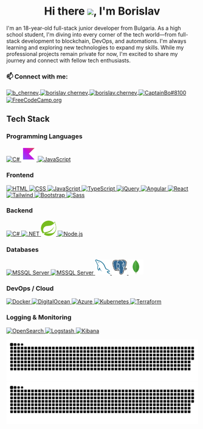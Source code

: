   <h1 align="center">Hi there <img src="https://github.com/TheDudeThatCode/TheDudeThatCode/blob/master/Assets/Hi.gif" width="29px">, I'm Borislav</h1>
</main>

<section>
  
I'm an 18-year-old full-stack junior developer from Bulgaria. As a high school student, I'm diving into every corner of the tech world—from full-stack development to blockchain, DevOps, and automations. I'm always learning and exploring new technologies to expand my skills. While my professional projects remain private for now, I'm excited to share my journey and connect with fellow tech enthusiasts.

<section>
<div>
  <section>
   <h3 align="left">📫 Connect with me:</h3>
   <p align="left">
      <a href="https://twitter.com/b_chernev" target="blank">
         <img align="center" src="https://user-images.githubusercontent.com/97783740/169658249-eab2fd11-1130-4729-a4c4-9759bf9c961c.png" alt="b_chernev" height="32" width="32">
      </a>
      <a href="https://www.linkedin.com/in/borislav-chernev06/" target="blank">
         <img align="center" src="https://user-images.githubusercontent.com/97783740/169655216-657e260b-a971-44ed-9e2c-52fcba72954c.png" alt="borislav chernev" height="32" width="32">
      </a>
      <a href="https://instagram.com/borislav.chernev" target="blank">
         <img align="center" src="https://user-images.githubusercontent.com/97783740/169657937-4ca20fc6-e91d-475c-ac2d-c21110a3702f.png" alt="borislav.chernev" height="32" width="32">
      </a>
      <a href="https://discord.gg/4svmCGP" target="blank">
         <img align="center" src="https://user-images.githubusercontent.com/97783740/169690995-4a0ad792-751a-487e-8363-3a172a45a517.png" alt="CaptainBo#8100" height="32" width="32">
      </a>
      <a href="https://www.freecodecamp.org/CaptainBo" target="blank">
         <img align="center" src="https://user-images.githubusercontent.com/97783740/177522828-59962b0d-78e7-40f2-89d0-9e68bcce6395.png" alt="FreeCodeCamp.org" height="32" width="32">
      </a>
   </p>
  </section>
  
## Tech Stack

### Programming Languages
<p align="left">
  <!-- C# -->
  <a href="https://learn.microsoft.com/en-us/dotnet/csharp/" target="_blank" rel="noreferrer">
    <img src="https://github.com/user-attachments/assets/fdd9f4c2-d1df-4a5f-b71d-51747c3a5647" alt="C#" width="35" height="40">
  </a>
  <!-- Kotlin -->
  <a href="https://kotlinlang.org/" target="_blank" rel="noreferrer">
    <img src="https://raw.githubusercontent.com/devicons/devicon/master/icons/kotlin/kotlin-original.svg" alt="Kotlin" width="40" height="40">
  </a>
  <!-- JavaScript -->
  <a href="https://www.javascript.com/" target="_blank" rel="noreferrer">
    <img src="https://github.com/user-attachments/assets/710e537c-c1eb-4c5b-905e-231b031b4870" alt="JavaScript" width="40" height="40">
  </a>
</p>

### Frontend
<p align="left">
  <!-- HTML -->
  <a href="https://html.com/" target="_blank" rel="noreferrer">
    <img src="https://user-images.githubusercontent.com/97783740/174045990-7e313e95-b1b7-40c8-a3c8-7b277822098b.png" alt="HTML" width="40" height="40">
  </a>
  <!-- CSS -->
  <a href="https://developer.mozilla.org/en-US/docs/Web/CSS" target="_blank" rel="noreferrer">
    <img src="https://user-images.githubusercontent.com/97783740/174046446-e5e74743-f451-49a2-a877-d493d6734a8b.png" alt="CSS" width="40" height="40">
  </a>
  <!-- JavaScript -->
  <a href="https://www.javascript.com/" target="_blank" rel="noreferrer">
    <img src="https://github.com/user-attachments/assets/710e537c-c1eb-4c5b-905e-231b031b4870" alt="JavaScript" width="40" height="40">
  </a>

  <!-- TypeScript -->
  <a href="https://www.typescriptlang.org/" target="_blank" rel="noreferrer">
    <img src="https://github.com/user-attachments/assets/9f973834-c5d3-41dd-9c9a-fdd82241f528" alt="TypeScript" width="40" height="40">
  </a>

  <!-- jQuery -->
  <a href="https://jquery.com/" target="_blank" rel="noreferrer">
    <img src="https://user-images.githubusercontent.com/97783740/197574511-d34694fd-d29c-4208-a8c7-069537e30397.png" alt="jQuery" width="40" height="40">
  </a>
  <!-- Angular -->
  <a href="https://angular.io/" target="_blank" rel="noreferrer">
    <img src="https://github.com/user-attachments/assets/5739525c-0018-4b8a-8e8f-0343f7afe4db" alt="Angular" width="40" height="40">
  </a>

  <!-- React -->
  <a href="https://reactjs.org/" target="_blank" rel="noreferrer">
    <img src="https://github.com/user-attachments/assets/bb7ee101-0dcb-4b88-a688-7db10ef69757" alt="React" width="46" height="40">
  </a>
  <!-- Redux -->
<!--   <a href="https://redux.js.org/" target="_blank" rel="noreferrer">
    <img src="https://user-images.githubusercontent.com/97783740/206919475-2202d792-ee67-4822-bf2c-14a05ce59936.svg" alt="Redux" width="38" height="40">
  </a> -->
  <!-- Tailwind -->
  <a href="https://tailwindcss.com/" target="_blank" rel="noreferrer">
    <img src="https://github.com/user-attachments/assets/9eb88492-b2c0-4af9-9a4b-c7111d4b31ba" alt="Tailwind" width="55" height="40">
  </a>
  <!-- Bootstrap -->
  <a href="https://getbootstrap.com/" target="_blank" rel="noreferrer">
    <img src="https://user-images.githubusercontent.com/97783740/197574781-2644be66-7689-41c0-87da-39912ed548f4.png" alt="Bootstrap" width="40" height="40">
  </a>
  <!-- Sass -->
  <a href="https://sass-lang.com/" target="_blank" rel="noreferrer">
    <img src="https://user-images.githubusercontent.com/97783740/197573591-89f2ebbe-87d8-4d49-85ae-e9b479f7dd9f.png" alt="Sass" width="53" height="40">
  </a>
</p>

### Backend
<p align="left">
  <!-- C# -->
  <a href="https://learn.microsoft.com/en-us/dotnet/csharp/" target="_blank" rel="noreferrer">
    <img src="https://github.com/user-attachments/assets/fdd9f4c2-d1df-4a5f-b71d-51747c3a5647" alt="C#" width="35" height="40">
  </a>
  <!-- .NET -->
  <a href="https://dotnet.microsoft.com/" target="_blank" rel="noreferrer">
    <img src="https://user-images.githubusercontent.com/97783740/170877386-e79c36be-c77a-46af-89d8-8e1bba576f52.png" alt=".NET" width="40" height="40">
  </a>
  <!-- SpringBoot -->
  <a href="https://spring.io/projects/spring-boot" target="_blank" rel="noreferrer">
    <img src="https://raw.githubusercontent.com/devicons/devicon/master/icons/spring/spring-original.svg" alt="Spring Boot" width="40" height="40">
  </a>
  <!-- Node.js -->
  <a href="https://nodejs.org/en/" target="_blank" rel="noreferrer">
    <img src="https://user-images.githubusercontent.com/97783740/194129811-6aee64f4-5a52-4782-90a2-3e819b081bd2.png" alt="Node.js" width="40" height="40">
  </a>
</p>

### Databases
<p align="left">
  <!-- MSSQL Server (primary) -->
  <a href="https://www.microsoft.com/en-us/sql-server" target="_blank" rel="noreferrer">
    <img src="https://user-images.githubusercontent.com/97783740/211193187-ecec336e-dc0d-480c-b4ce-907e2fd5c9aa.png" alt="MSSQL Server" width="38" height="40">
  </a>
  <!-- MSSQL Server (secondary) -->
  <a href="https://www.microsoft.com/en-us/sql-server" target="_blank" rel="noreferrer">
    <img src="https://user-images.githubusercontent.com/97783740/211194373-6d57e905-a992-411c-a95d-d99fc9bbaa31.png" alt="MSSQL Server" width="40" height="40">
  </a>
  <!-- MySQL -->
  <a href="https://www.mysql.com/" target="_blank" rel="noreferrer">
    <img src="https://raw.githubusercontent.com/devicons/devicon/master/icons/mysql/mysql-original.svg" alt="MySQL" width="40" height="40">
  </a>
  <!-- PostgreSQL -->
  <a href="https://www.postgresql.org/" target="_blank" rel="noreferrer">
    <img src="https://raw.githubusercontent.com/devicons/devicon/master/icons/postgresql/postgresql-original.svg" alt="PostgreSQL" width="40" height="40">
  </a>
  <!-- MongoDB -->
  <a href="https://www.mongodb.com/" target="_blank" rel="noreferrer">
    <img src="https://raw.githubusercontent.com/devicons/devicon/master/icons/mongodb/mongodb-original.svg" alt="MongoDB" width="40" height="40">
  </a>
</p>

### DevOps / Cloud
<p align="left">
  <!-- Docker -->
  <a href="https://www.docker.com/" target="_blank" rel="noreferrer">
    <img src="https://github.com/BorislavChernev/BorislavChernev/assets/97783740/68e70d71-a81a-4311-b848-8298b09dc890" alt="Docker" width="55" height="40">
  </a>
 <!-- DigitalOcean -->
<a href="https://www.digitalocean.com/" target="_blank" rel="noreferrer">
  <img src="https://github.com/user-attachments/assets/61e636b6-6ca4-47df-aadd-8ad2e8b54497" alt="DigitalOcean" width="40" height="40">
</a>
  <!-- Azure -->
  <a href="https://azure.microsoft.com/en-us" target="_blank" rel="noreferrer">
    <img src="https://github.com/BorislavChernev/BorislavChernev/assets/97783740/9f47f130-7c82-433d-b987-2842c64f1249" alt="Azure" width="40" height="40">
  </a>
  <!-- Kubernetes -->
  <a href="https://kubernetes.io/" target="_blank" rel="noreferrer">
    <img src="https://github.com/BorislavChernev/BorislavChernev/assets/97783740/50e7e110-9e02-456e-9dae-787fdffad424" alt="Kubernetes" width="40" height="40">
  </a>
  <!-- Terraform -->
  <a href="https://www.terraform.io/" target="_blank" rel="noreferrer">
    <img src="https://github.com/BorislavChernev/BorislavChernev/assets/97783740/d197efbf-27b9-4be0-9376-412fcc915ee3t" alt="Terraform" width="50" height="40">
  </a>
</p>

### Logging & Monitoring
<p align="left">
  <!-- OpenSearch -->
  <a href="https://opensearch.org/" target="_blank" rel="noreferrer">
    <img src="https://github.com/user-attachments/assets/db3f6148-0ca7-4e20-abb3-56f48a6d98f2" alt="OpenSearch" width="40" height="40">
  </a>
  <!-- Logstash -->
  <a href="https://www.elastic.co/logstash" target="_blank" rel="noreferrer">
    <img src="https://github.com/user-attachments/assets/f1cccee4-71e4-4161-9b62-a8f7dac90b89" alt="Logstash" width="40" height="40">
  </a>
  <!-- Kibana -->
  <a href="https://www.elastic.co/kibana" target="_blank" rel="noreferrer">
    <img src="https://github.com/user-attachments/assets/b373c63c-4853-40fc-afa2-50643fe4abfc" alt="Kibana" width="40" height="40">
  </a>
</p>
</div>


![GitHub Snake Light](https://github.com/BorislavChernev/BorislavChernev/blob/output/github-contribution-grid-snake-dark.svg#gh-light-mode-only)
![GitHub Snake dark](https://github.com/BorislavChernev/BorislavChernev/blob/output/github-contribution-grid-snake.svg#gh-dark-mode-only)
